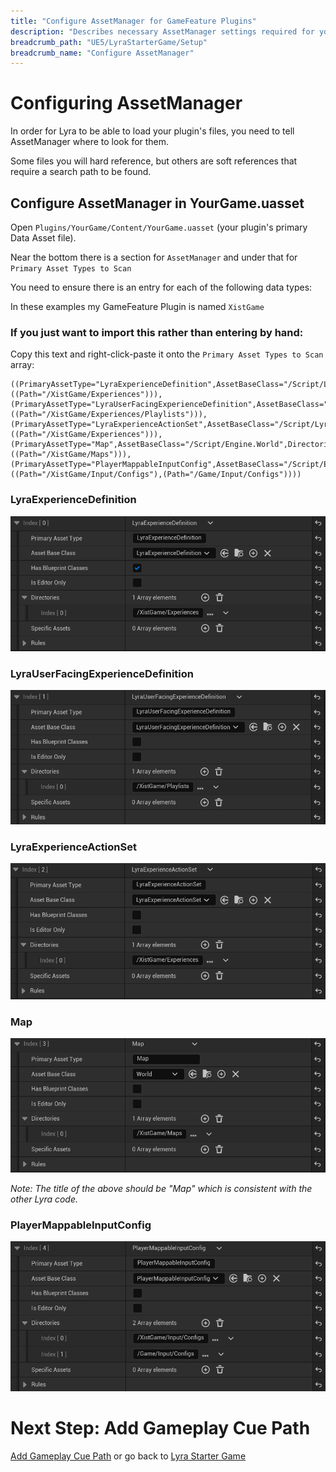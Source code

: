 ```yaml
---
title: "Configure AssetManager for GameFeature Plugins"
description: "Describes necessary AssetManager settings required for your GameFeature Plugin to work"
breadcrumb_path: "UE5/LyraStarterGame/Setup"
breadcrumb_name: "Configure AssetManager"
---
```



# Configuring AssetManager

In order for Lyra to be able to load your plugin's files, you need to tell AssetManager where to look for them.

Some files you will hard reference, but others are soft references that require a search path to be found.


## Configure AssetManager in YourGame.uasset

Open `Plugins/YourGame/Content/YourGame.uasset` (your plugin's primary Data Asset file).

Near the bottom there is a section for `AssetManager` and under that for `Primary Asset Types to Scan`

You need to ensure there is an entry for each of the following data types:

In these examples my GameFeature Plugin is named `XistGame`


### If you just want to import this rather than entering by hand:

Copy this text and right-click-paste it onto the `Primary Asset Types to Scan` array:
```text
((PrimaryAssetType="LyraExperienceDefinition",AssetBaseClass="/Script/LyraGame.LyraExperienceDefinition",bHasBlueprintClasses=True,Directories=((Path="/XistGame/Experiences"))),(PrimaryAssetType="LyraUserFacingExperienceDefinition",AssetBaseClass="/Script/LyraGame.LyraUserFacingExperienceDefinition",Directories=((Path="/XistGame/Experiences/Playlists"))),(PrimaryAssetType="LyraExperienceActionSet",AssetBaseClass="/Script/LyraGame.LyraExperienceActionSet",Directories=((Path="/XistGame/Experiences"))),(PrimaryAssetType="Map",AssetBaseClass="/Script/Engine.World",Directories=((Path="/XistGame/Maps"))),(PrimaryAssetType="PlayerMappableInputConfig",AssetBaseClass="/Script/EnhancedInput.PlayerMappableInputConfig",Directories=((Path="/XistGame/Input/Configs"),(Path="/Game/Input/Configs"))))
```


### LyraExperienceDefinition

<img src="../screenshots/GamePlugin-AssetManager/Index0.png" />


### LyraUserFacingExperienceDefinition

<img src="../screenshots/GamePlugin-AssetManager/Index1.png" />


### LyraExperienceActionSet

<img src="../screenshots/GamePlugin-AssetManager/Index2.png" />


### Map

<img src="../screenshots/GamePlugin-AssetManager/Index3.png" />

*Note: The title of the above should be "Map" which is consistent with the other Lyra code.*


### PlayerMappableInputConfig

<img src="../screenshots/GamePlugin-AssetManager/Index4.png" />


# Next Step: Add Gameplay Cue Path

[Add Gameplay Cue Path](./GameFeatureData-AddGameplayCuePath)
or go back to [Lyra Starter Game](/UE5/LyraStarterGame/)

